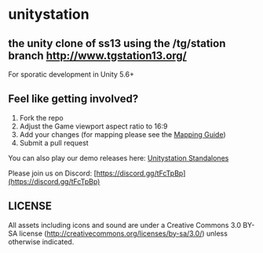 # unitystation
## the unity clone of ss13 using the /tg/station branch http://www.tgstation13.org/

For sporatic development in Unity 5.6+

## Feel like getting involved?
1. Fork the repo
2. Adjust the Game viewport aspect ratio to 16:9
3. Add your changes (for mapping please see the [Mapping Guide](https://github.com/unitystation/unitystation/wiki/Mapping-Basics))
4. Submit a pull request

You can also play our demo releases here: [Unitystation Standalones](https://github.com/unitystation/unitystation/releases)

Please join us on Discord: [https://discord.gg/tFcTpBp](https://discord.gg/tFcTpBp) <br>

## LICENSE
All assets including icons and sound are under a Creative Commons 3.0 BY-SA license (http://creativecommons.org/licenses/by-sa/3.0/) unless otherwise indicated.
